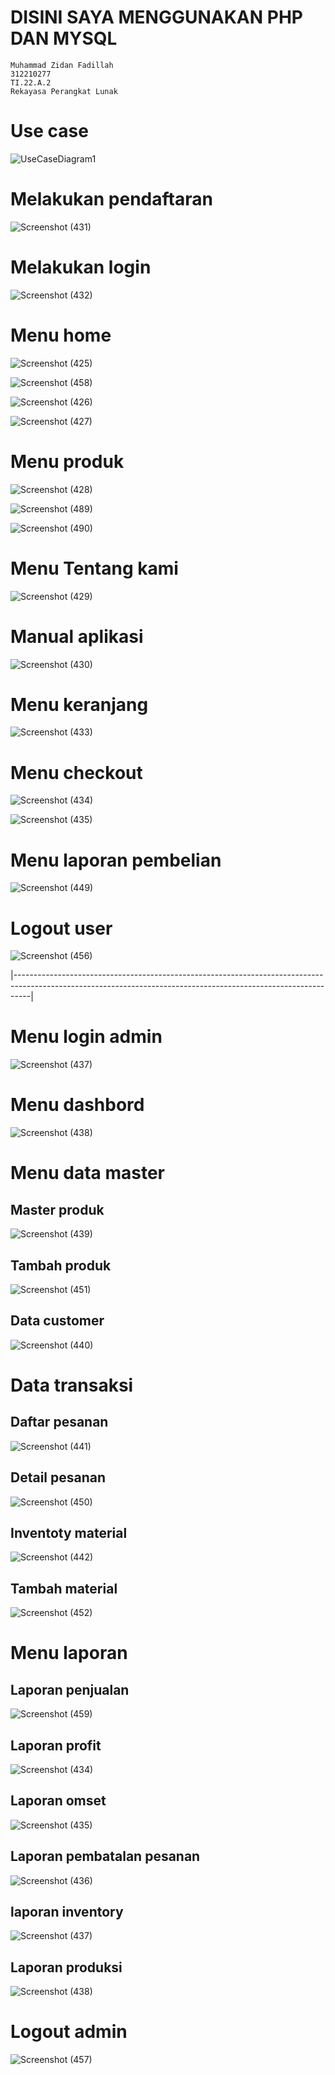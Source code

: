 # DISINI SAYA MENGGUNAKAN PHP DAN MYSQL

```
Muhammad Zidan Fadillah
312210277
TI.22.A.2
Rekayasa Perangkat Lunak

```

# Use case 

![UseCaseDiagram1](https://github.com/muhammadzidanfadilah/Project-rpl-Penjualan-Kue/assets/115553474/7c20d6c6-6560-4ff8-be93-49d4eec1ac35)




# Melakukan pendaftaran
![Screenshot (431)](https://github.com/muhammadzidanfadilah/Project-rpl-Penjualan-Kue/assets/115553474/43c7a4be-3715-491a-9f27-31a7f3ac4690)




# Melakukan login
![Screenshot (432)](https://github.com/muhammadzidanfadilah/Project-rpl-Penjualan-Kue/assets/115553474/2905f2e1-10fb-424f-9d52-5b750ce3760f)




# Menu home
![Screenshot (425)](https://github.com/muhammadzidanfadilah/Project-rpl-Penjualan-Kue/assets/115553474/5d40959e-9fc2-4ef5-8a26-a87021aee8d3)

![Screenshot (458)](https://github.com/muhammadzidanfadilah/Project-rpl-Penjualan-Kue/assets/115553474/111c3cce-5dd3-43ee-b1d3-fbb91e0a847e)


![Screenshot (426)](https://github.com/muhammadzidanfadilah/Project-rpl-Penjualan-Kue/assets/115553474/9bb824a4-4464-46d4-9742-1719a3ff3de4)

![Screenshot (427)](https://github.com/muhammadzidanfadilah/Project-rpl-Penjualan-Kue/assets/115553474/0622c31f-919d-4caa-9127-99e877e9abd6)




# Menu produk
![Screenshot (428)](https://github.com/muhammadzidanfadilah/Project-rpl-Penjualan-Kue/assets/115553474/562dc53f-5d75-4a9d-b484-1a865db9eaf1)

![Screenshot (489)](https://github.com/muhammadzidanfadilah/Project-rpl-Penjualan-Kue/assets/115553474/e2387968-4387-4ba8-a27e-dce4d2cee4ec)

![Screenshot (490)](https://github.com/muhammadzidanfadilah/Project-rpl-Penjualan-Kue/assets/115553474/7839da5d-af38-4fe6-8309-d5c9981ad2c2)


# Menu Tentang kami
![Screenshot (429)](https://github.com/muhammadzidanfadilah/Project-rpl-Penjualan-Kue/assets/115553474/1d496b49-881f-4c06-9166-793cfc78e649)




# Manual aplikasi
![Screenshot (430)](https://github.com/muhammadzidanfadilah/Project-rpl-Penjualan-Kue/assets/115553474/5cf7e3e1-f6f1-43f6-98c1-ac7b9496cf0c)

# Menu keranjang
![Screenshot (433)](https://github.com/muhammadzidanfadilah/Project-rpl-Penjualan-Kue/assets/115553474/a0c5f744-2fa2-4b07-a567-0eb7594177c7)


# Menu checkout
![Screenshot (434)](https://github.com/muhammadzidanfadilah/Project-rpl-Penjualan-Kue/assets/115553474/d391730a-2928-4c8b-b1f6-7e1ebc1fa673)

![Screenshot (435)](https://github.com/muhammadzidanfadilah/Project-rpl-Penjualan-Kue/assets/115553474/97c12f53-6106-4784-a89c-7c86aa612db9)



# Menu laporan pembelian
![Screenshot (449)](https://github.com/muhammadzidanfadilah/Project-rpl-Penjualan-Kue/assets/115553474/300cca13-dc4d-40b5-b041-7b6575840c8b)

# Logout user
![Screenshot (456)](https://github.com/muhammadzidanfadilah/Project-rpl-Penjualan-Kue/assets/115553474/4ae90e1b-2b38-46d4-b4ee-a7a7137b3d77)



|----------------------------------------------------------------------------------------------------------------------------------------------------------------|

# Menu login admin
![Screenshot (437)](https://github.com/muhammadzidanfadilah/Project-rpl-Penjualan-Kue/assets/115553474/443320e1-9edb-4fac-b4a9-2562504ba823)

# Menu dashbord
![Screenshot (438)](https://github.com/muhammadzidanfadilah/Project-rpl-Penjualan-Kue/assets/115553474/3b7f10e1-70f9-4642-b5b2-9de0ef001e73)

# Menu data master 

## Master produk
![Screenshot (439)](https://github.com/muhammadzidanfadilah/Project-rpl-Penjualan-Kue/assets/115553474/4370b41d-9ec1-45eb-991f-6e9a1f847296)


## Tambah produk
![Screenshot (451)](https://github.com/muhammadzidanfadilah/Project-rpl-Penjualan-Kue/assets/115553474/289fd5f1-d892-4151-9ac8-9b69060ce52e)



## Data customer
![Screenshot (440)](https://github.com/muhammadzidanfadilah/Project-rpl-Penjualan-Kue/assets/115553474/825b0da5-7b1a-4209-a5dd-aca7420a8d55)

# Data transaksi

## Daftar pesanan
![Screenshot (441)](https://github.com/muhammadzidanfadilah/Project-rpl-Penjualan-Kue/assets/115553474/0ff99339-a998-4413-b9c2-54cafe4b704b)


## Detail pesanan
![Screenshot (450)](https://github.com/muhammadzidanfadilah/Project-rpl-Penjualan-Kue/assets/115553474/4570c8f2-3c22-478f-a768-86d689e6903d)


## Inventoty material
![Screenshot (442)](https://github.com/muhammadzidanfadilah/Project-rpl-Penjualan-Kue/assets/115553474/839055af-4e71-4dae-9fe4-541b7f8a40d3)


## Tambah material
![Screenshot (452)](https://github.com/muhammadzidanfadilah/Project-rpl-Penjualan-Kue/assets/115553474/932acdd4-e129-4f81-b487-8416c333c67f)

# Menu laporan

## Laporan penjualan
![Screenshot (459)](https://github.com/muhammadzidanfadilah/Project-rpl-Penjualan-Kue/assets/115553474/b8803741-fc67-4dde-9821-020b2ef7ece7)



## Laporan profit
![Screenshot (434)](https://github.com/muhammadzidanfadilah/Project-rpl-Penjualan-Kue/assets/115553474/052e7579-e8d9-4796-83aa-9c179358836e)


## Laporan omset
![Screenshot (435)](https://github.com/muhammadzidanfadilah/Project-rpl-Penjualan-Kue/assets/115553474/b14714f8-e7a9-4526-985d-1425050f04d6)


## Laporan pembatalan pesanan
![Screenshot (436)](https://github.com/muhammadzidanfadilah/Project-rpl-Penjualan-Kue/assets/115553474/6ad41d07-0e91-4d51-b0ea-1ea7b129bdd5)


## laporan inventory
![Screenshot (437)](https://github.com/muhammadzidanfadilah/Project-rpl-Penjualan-Kue/assets/115553474/1ce6ce7e-c4c3-4590-828c-b98db3f7bcf2)

## Laporan produksi
![Screenshot (438)](https://github.com/muhammadzidanfadilah/Project-rpl-Penjualan-Kue/assets/115553474/957b83fd-dfb7-49fe-9fb1-c8f289e79892)



# Logout admin
![Screenshot (457)](https://github.com/muhammadzidanfadilah/Project-rpl-Penjualan-Kue/assets/115553474/0053d3ae-8c0b-48c8-ab52-e1763715f4d0)






